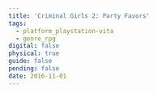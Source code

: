```yaml
---
title: 'Criminal Girls 2: Party Favors'
tags:
  - platform_playstation-vita
  - genre_rpg
digital: false
physical: true
guide: false
pending: false
date: 2016-11-01
---
```

